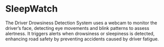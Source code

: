 # SleepWatch
The Driver Drowsiness Detection System uses a webcam to monitor the driver’s face, detecting eye movements and blink patterns to assess alertness. It triggers alerts when drowsiness or sleepiness is detected, enhancing road safety by preventing accidents caused by driver fatigue.
